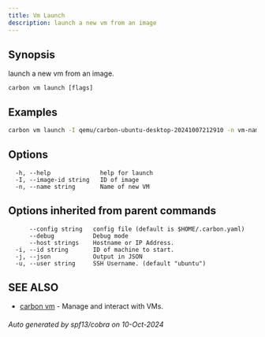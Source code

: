 ```yaml
---
title: Vm Launch
description: launch a new vm from an image
---
```


## Synopsis

launch a new vm from an image.

```
carbon vm launch [flags]
```

## Examples

```bash
carbon vm launch -I qemu/carbon-ubuntu-desktop-20241007212910 -n vm-name
```

## Options

```
  -h, --help              help for launch
  -I, --image-id string   ID of image
  -n, --name string       Name of new VM
```

## Options inherited from parent commands

```
      --config string   config file (default is $HOME/.carbon.yaml)
      --debug           Debug mode
      --host strings    Hostname or IP Address.
  -i, --id string       ID of machine to start.
  -j, --json            Output in JSON
  -u, --user string     SSH Username. (default "ubuntu")
```

## SEE ALSO

* [carbon vm](carbon_vm.md)	 - Manage and interact with VMs.

###### Auto generated by spf13/cobra on 10-Oct-2024

